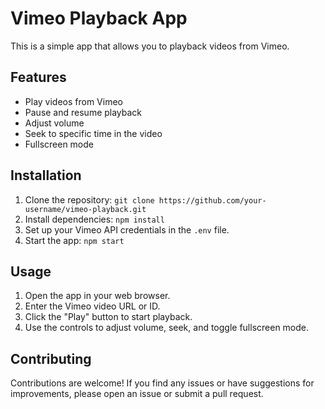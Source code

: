 # Vimeo Playback App

This is a simple app that allows you to playback videos from Vimeo.

## Features

- Play videos from Vimeo
- Pause and resume playback
- Adjust volume
- Seek to specific time in the video
- Fullscreen mode

## Installation

1. Clone the repository: `git clone https://github.com/your-username/vimeo-playback.git`
2. Install dependencies: `npm install`
3. Set up your Vimeo API credentials in the `.env` file.
4. Start the app: `npm start`

## Usage

1. Open the app in your web browser.
2. Enter the Vimeo video URL or ID.
3. Click the "Play" button to start playback.
4. Use the controls to adjust volume, seek, and toggle fullscreen mode.

## Contributing

Contributions are welcome! If you find any issues or have suggestions for improvements, please open an issue or submit a pull request.
